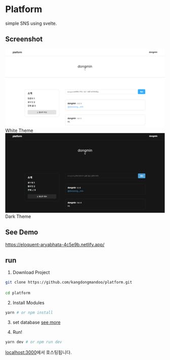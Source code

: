 # Platform

simple SNS using svelte.

## Screenshot

![img](./docs/screen.png)
White Theme
![img](./docs/screen-dark.png)
Dark Theme

## See Demo

https://eloquent-aryabhata-4c5e9b.netlify.app/

## run

1. Download Project

```bash
git clone https://github.com/kangdongmandoo/platform.git

cd platform
```

2. Install Modules

```bash
yarn # or npm install
```

3. set database
   [see more](./docs/run-project.md)

4. Run!

```bash
yarn dev # or npm run dev
```

[localhost:3000](http://localhost:3000)에서 호스팅됩니다.
